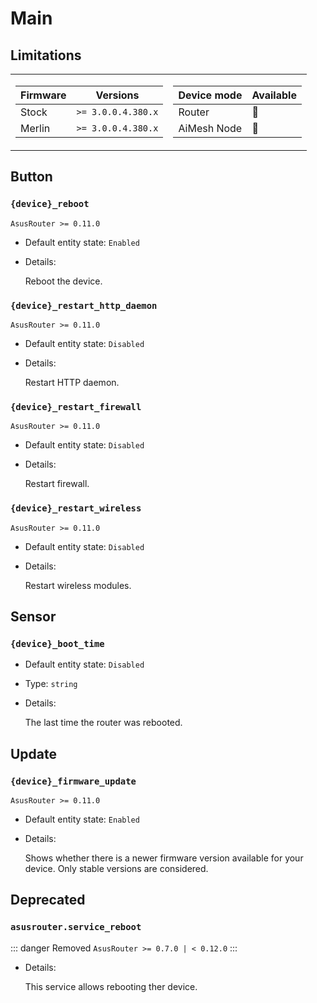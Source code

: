 # Main

## Limitations

<table><tr><td>

|Firmware|          Versions|
|--------|------------------|
|Stock   |`>= 3.0.0.4.380.x`|
|Merlin  |`>= 3.0.0.4.380.x`|
</td><td>

|Device mode|    Available|
|-----------|-------------|
|Router     |:green_heart:|
|AiMesh Node|:green_heart:|
</td></tr></table>

## Button

### `{device}_reboot`

`AsusRouter >= 0.11.0`

-   Default entity state: `Enabled`
-   Details:

    Reboot the device.

### `{device}_restart_http_daemon`

`AsusRouter >= 0.11.0`

-   Default entity state: `Disabled`
-   Details:

    Restart HTTP daemon.

### `{device}_restart_firewall`

`AsusRouter >= 0.11.0`

-   Default entity state: `Disabled`
-   Details:

    Restart firewall.

### `{device}_restart_wireless`

`AsusRouter >= 0.11.0`

-   Default entity state: `Disabled`
-   Details:

    Restart wireless modules.

## Sensor

### `{device}_boot_time`

-   Default entity state: `Disabled`
-   Type: `string`
-   Details:

    The last time the router was rebooted.

## Update

### `{device}_firmware_update`

`AsusRouter >= 0.11.0`

-   Default entity state: `Enabled`
-   Details:

    Shows whether there is a newer firmware version available for your device. Only stable versions are considered.

## Deprecated

### `asusrouter.service_reboot`

::: danger Removed
`AsusRouter >= 0.7.0 | < 0.12.0`
:::

-   Details:

    This service allows rebooting ther device.
